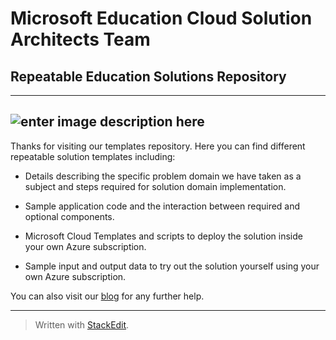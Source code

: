  
 

Microsoft Education Cloud Solution Architects Team
==================================================
Repeatable Education Solutions Repository
-----------------------------
----------
![enter image description here](https://evbdn.eventbrite.com/s3-s3/eventlogos/12166621/winazureedu.png)
----------
Thanks for visiting our templates repository. Here you can find different repeatable solution templates including:

 - Details describing the specific problem domain we have taken as a
   subject and steps required for solution domain implementation.
   
 - Sample application code and the interaction between required and   
   optional components.

 - Microsoft Cloud Templates and scripts to deploy the solution inside  
   your own Azure subscription.
  
 - Sample input and output data to try out the solution yourself using
   your own Azure subscription.

You can also visit our [blog](https://blogs.msdn.microsoft.com/azureedu/) for any further help.


----------


> Written with [StackEdit](https://stackedit.io/).
